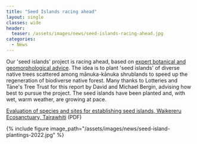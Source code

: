 ```yaml
---
title: "Seed Islands racing ahead"
layout: single
classes: wide
header:
  teaser: /assets/images/news/seed-islands-racing-ahead.jpg
categories:
  - News
---
```


Our 'seed islands' project is racing ahead, based on [expert botanical and geomorphological advice](/assets/documents/SeedIslandsReportMarch2022.pdf).  The idea is to plant 'seed islands' of diverse native trees scattered among mānuka-kānuka shrublands to speed up the regeneration of biodiverse native forest.  Many thanks to Lotteries and Tāne's Tree Trust for this report by David and Michael Bergin, advising how best to pursue the project.  The seed islands have been planted and, with wet, warm weather, are growing at pace.

[Evaluation of species and sites for establishing seed islands,
Waikereru Ecosanctuary, Tairawhiti](/assets/documents/SeedIslandsReportMarch2022.pdf) (PDF)

{% include figure image_path="/assets/images/news/seed-island-plantings-2022.jpg" %}